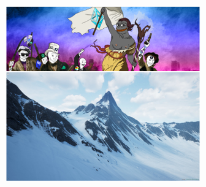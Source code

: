 ![Libertà](https://github.com/lepidotteri/lepidotteri/blob/master/version2.png?raw=true)
![Natura](https://github.com/lepidotteri/lepidotteri/blob/master/carhadras.jpg?raw=true)

<!--
**lepidotteri/lepidotteri** is a ✨ _special_ ✨ repository because its `README.md` (this file) appears on your GitHub profile.

Here are some ideas to get you started:

- 🔭 I’m currently working on ...
- 🌱 I’m currently learning ...
- 👯 I’m looking to collaborate on ...
- 🤔 I’m looking for help with ...
- 💬 Ask me about ...
- 📫 How to reach me: ...
- 😄 Pronouns: ...
- ⚡ Fun fact: ...
-->
